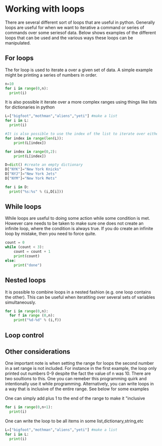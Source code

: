 # Working with loops #

There are several different sort of loops that are useful in python. Generally loops are useful for when we want to iterative a command or series of commands over some seriesof data. Below shows examples of the different loops that can be used and the various ways these loops can be manipulated. 

## For loops ##
The for loop is used to iterate a over a given set of data. A simple example might be printing a series of numbers in order. 
``` python
n=10
for i in range(0,n):
  print(i)
``` 

It is also possible it iterate over a more complex ranges using things like lists for dictionaries in python
``` python
L=["bigfoot","mothman","aliens","yeti"] #make a list
for i in L:
  print(i)

#It is also possible to use the index of the list to iterate over either the entire list or a subset
for index in range(len(L)):
    print(L[index])

for index in range(0,2):
    print(L[index])

D=dict() #create an empty dictionary
D["NYK"]="New York Knicks"
D["NYJ"]="New York Jets"
D["NYM"]="New York Mets"

for i in D:
  print("%s:%s" % (i,D[i]))
```

## While loops ##
While loops are useful to doing some action while some condition is met. However care needs to be taken to make sure one does not create an infinite loop, where the condition is always true. If you do create an infinite loop by mistake, then you need to force quite. 

``` python
count = 0
while (count < 3):
    count = count + 1
    print(count)
else:
    print("done")
```

## Nested loops ##
It is possible to combine loops in a nested fashion (e.g. one loop contains the other). This can be useful when iteratiting over several sets of variables simultaneously.

``` python
for i in range(0,n):
  for f in range (0,n):
    print("%d-%d" % (i,f))
```

## Loop control ##

## Other considerations ##
One important note is when setting the range for loops the second number in a set range is not included. For instance in the first example, the loop only printed out numbers 0-9 despite the fact the value of n was 10. There are two soultions to this. One you can remeber this programming quirk and intentionally use it while programming. Alternatively, you can write loops in a way that is inclusive of the entire range. See below for some examples

One can simply add plus 1 to the end of the range to make it "inclusive
``` python
for i in range(0,n+1):
  print(i)
```

One can write the loop to be all items in some list,dictionary,string,etc
``` python
L=["bigfoot","mothman","aliens","yeti"] #make a list
for i in L:
  print(i)
```
